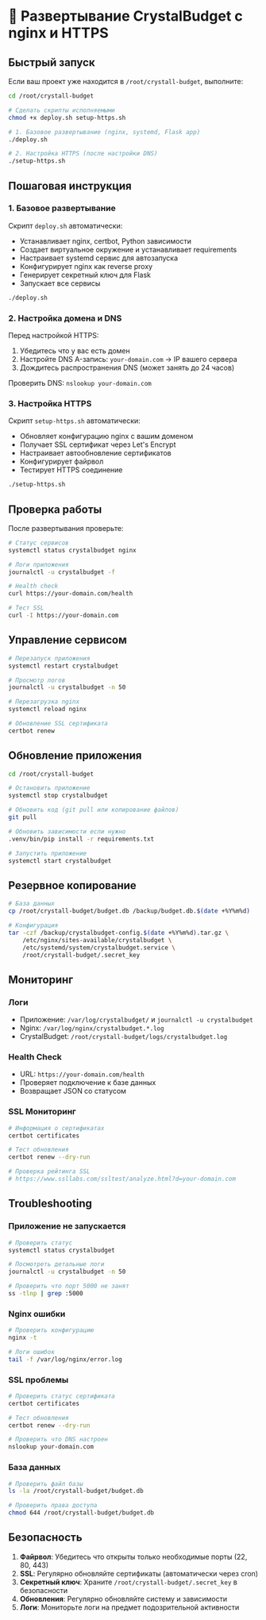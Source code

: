 # 🚀 Развертывание CrystalBudget с nginx и HTTPS

## Быстрый запуск

Если ваш проект уже находится в `/root/crystall-budget`, выполните:

```bash
cd /root/crystall-budget

# Сделать скрипты исполняемыми
chmod +x deploy.sh setup-https.sh

# 1. Базовое развертывание (nginx, systemd, Flask app)
./deploy.sh

# 2. Настройка HTTPS (после настройки DNS)
./setup-https.sh
```

## Пошаговая инструкция

### 1. Базовое развертывание

Скрипт `deploy.sh` автоматически:
- Устанавливает nginx, certbot, Python зависимости
- Создает виртуальное окружение и устанавливает requirements
- Настраивает systemd сервис для автозапуска
- Конфигурирует nginx как reverse proxy
- Генерирует секретный ключ для Flask
- Запускает все сервисы

```bash
./deploy.sh
```

### 2. Настройка домена и DNS

Перед настройкой HTTPS:
1. Убедитесь что у вас есть домен
2. Настройте DNS A-запись: `your-domain.com` → IP вашего сервера
3. Дождитесь распространения DNS (может занять до 24 часов)

Проверить DNS: `nslookup your-domain.com`

### 3. Настройка HTTPS

Скрипт `setup-https.sh` автоматически:
- Обновляет конфигурацию nginx с вашим доменом
- Получает SSL сертификат через Let's Encrypt
- Настраивает автообновление сертификатов
- Конфигурирует файрвол
- Тестирует HTTPS соединение

```bash
./setup-https.sh
```

## Проверка работы

После развертывания проверьте:

```bash
# Статус сервисов
systemctl status crystalbudget nginx

# Логи приложения
journalctl -u crystalbudget -f

# Health check
curl https://your-domain.com/health

# Тест SSL
curl -I https://your-domain.com
```

## Управление сервисом

```bash
# Перезапуск приложения
systemctl restart crystalbudget

# Просмотр логов
journalctl -u crystalbudget -n 50

# Перезагрузка nginx
systemctl reload nginx

# Обновление SSL сертификата
certbot renew
```

## Обновление приложения

```bash
cd /root/crystall-budget

# Остановить приложение
systemctl stop crystalbudget

# Обновить код (git pull или копирование файлов)
git pull

# Обновить зависимости если нужно
.venv/bin/pip install -r requirements.txt

# Запустить приложение
systemctl start crystalbudget
```

## Резервное копирование

```bash
# База данных
cp /root/crystall-budget/budget.db /backup/budget.db.$(date +%Y%m%d)

# Конфигурация
tar -czf /backup/crystalbudget-config.$(date +%Y%m%d).tar.gz \
    /etc/nginx/sites-available/crystalbudget \
    /etc/systemd/system/crystalbudget.service \
    /root/crystall-budget/.secret_key
```

## Мониторинг

### Логи
- Приложение: `/var/log/crystalbudget/` и `journalctl -u crystalbudget`
- Nginx: `/var/log/nginx/crystalbudget.*.log`
- CrystalBudget: `/root/crystall-budget/logs/crystalbudget.log`

### Health Check
- URL: `https://your-domain.com/health`
- Проверяет подключение к базе данных
- Возвращает JSON со статусом

### SSL Мониторинг
```bash
# Информация о сертификатах
certbot certificates

# Тест обновления
certbot renew --dry-run

# Проверка рейтинга SSL
# https://www.ssllabs.com/ssltest/analyze.html?d=your-domain.com
```

## Troubleshooting

### Приложение не запускается
```bash
# Проверить статус
systemctl status crystalbudget

# Посмотреть детальные логи
journalctl -u crystalbudget -n 50

# Проверить что порт 5000 не занят
ss -tlnp | grep :5000
```

### Nginx ошибки
```bash
# Проверить конфигурацию
nginx -t

# Логи ошибок
tail -f /var/log/nginx/error.log
```

### SSL проблемы
```bash
# Проверить статус сертификата
certbot certificates

# Тест обновления
certbot renew --dry-run

# Проверить что DNS настроен
nslookup your-domain.com
```

### База данных
```bash
# Проверить файл базы
ls -la /root/crystall-budget/budget.db

# Проверить права доступа
chmod 644 /root/crystall-budget/budget.db
```

## Безопасность

1. **Файрвол**: Убедитесь что открыты только необходимые порты (22, 80, 443)
2. **SSL**: Регулярно обновляйте сертификаты (автоматически через cron)
3. **Секретный ключ**: Храните `/root/crystall-budget/.secret_key` в безопасности
4. **Обновления**: Регулярно обновляйте систему и зависимости
5. **Логи**: Мониторьте логи на предмет подозрительной активности
